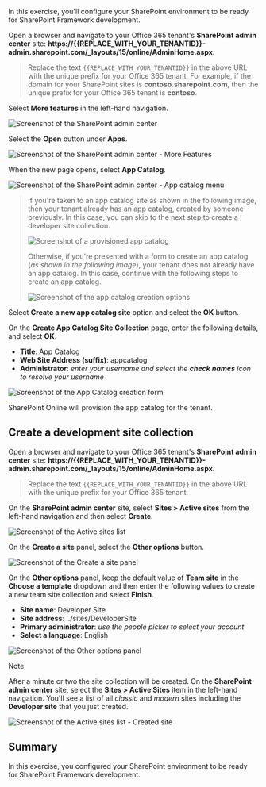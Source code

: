 In this exercise, you'll configure your SharePoint environment to be ready for SharePoint Framework development.

Open a browser and navigate to your Office 365 tenant's **SharePoint admin center** site: **https://{{REPLACE_WITH_YOUR_TENANTID}}-admin.sharepoint.com/_layouts/15/online/AdminHome.aspx**.

> Replace the text `{{REPLACE_WITH_YOUR_TENANTID}}` in the above URL with the unique prefix for your Office 365 tenant. For example, if the domain for your SharePoint sites is **contoso.sharepoint.com**, then the unique prefix for your Office 365 tenant is **contoso**.

Select **More features** in the left-hand navigation.

![Screenshot of the SharePoint admin center](../media/03-app-catalog-01.png)

Select the **Open** button under **Apps**.

![Screenshot of the SharePoint admin center - More Features](../media/03-app-catalog-02.png)

When the new page opens, select **App Catalog**.

![Screenshot of the SharePoint admin center - App catalog menu](../media/03-app-catalog-03.png)

> If you're taken to an app catalog site as shown in the following image, then your tenant already has an app catalog, created by someone previously. In this case, you can skip to the next step to create a developer site collection.
>
> ![Screenshot of a provisioned app catalog](../media/03-app-catalog-04.png)
>
> Otherwise, if you're presented with a form to create an app catalog (*as shown in the following image*), your tenant does not already have an app catalog. In this case, continue with the following steps to create an app catalog.
>
> ![Screenshot of the app catalog creation options](../media/03-app-catalog-05.png)

Select **Create a new app catalog site** option and select the **OK** button.

On the **Create App Catalog Site Collection** page, enter the following details, and select **OK**.

- **Title**: App Catalog
- **Web Site Address (suffix)**: appcatalog
- **Administrator**: *enter your username and select the **check names** icon to resolve your username*

![Screenshot of the App Catalog creation form](../media/03-app-catalog-06.png)

SharePoint Online will provision the app catalog for the tenant.

## Create a development site collection

Open a browser and navigate to your Office 365 tenant's **SharePoint admin center** site: **https://{{REPLACE_WITH_YOUR_TENANTID}}-admin.sharepoint.com/_layouts/15/online/AdminHome.aspx**.

> Replace the text `{{REPLACE_WITH_YOUR_TENANTID}}` in the above URL with the unique prefix for your Office 365 tenant.

On the **SharePoint admin center** site, select **Sites > Active sites** from the left-hand navigation and then select **Create**.

![Screenshot of the Active sites list](../media/03-new-site-collection-01.png)

On the **Create a site** panel, select the **Other options** button.

![Screenshot of the Create a site panel](../media/03-new-site-collection-02.png)

On the **Other options** panel, keep the default value of **Team site** in the **Choose a template** dropdown and then enter the following values to create a new team site collection and select **Finish**.

- **Site name**: Developer Site
- **Site address**: ../sites/DeveloperSite
- **Primary administrator**: *use the people picker to select your account*
- **Select a language**: English

![Screenshot of the Other options panel](../media/03-new-site-collection-03.png)

> [!NOTE]
> After a minute or two the site collection will be created. On the **SharePoint admin center** site, select the **Sites > Active Sites** item in the left-hand navigation. You'll see a list of all *classic* and *modern* sites including the **Developer site** that you just created.
>
> ![Screenshot of the Active sites list - Created site](../media/03-new-site-collection-04.png)

## Summary

In this exercise, you configured your SharePoint environment to be ready for SharePoint Framework development.
